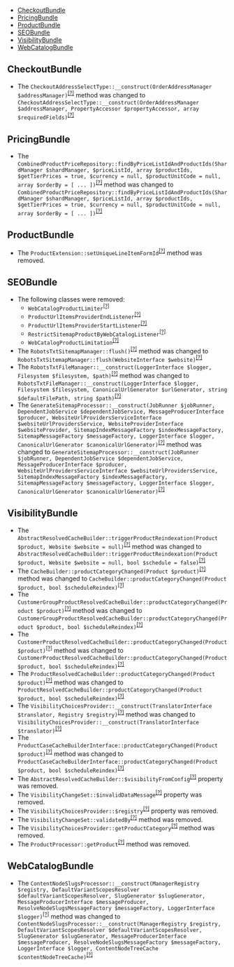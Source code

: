 - [CheckoutBundle](#checkoutbundle)
- [PricingBundle](#pricingbundle)
- [ProductBundle](#productbundle)
- [SEOBundle](#seobundle)
- [VisibilityBundle](#visibilitybundle)
- [WebCatalogBundle](#webcatalogbundle)

CheckoutBundle
--------------
* The `CheckoutAddressSelectType::__construct(OrderAddressManager $addressManager)`<sup>[[?]](https://github.com/oroinc/orocommerce/tree/4.2.0-alpha.2/src/Oro/Bundle/CheckoutBundle/Form/Type/CheckoutAddressSelectType.php#L33 "Oro\Bundle\CheckoutBundle\Form\Type\CheckoutAddressSelectType")</sup> method was changed to `CheckoutAddressSelectType::__construct(OrderAddressManager $addressManager, PropertyAccessor $propertyAccessor, array $requiredFields)`<sup>[[?]](https://github.com/oroinc/orocommerce/tree/4.2.0-alpha.3/src/Oro/Bundle/CheckoutBundle/Form/Type/CheckoutAddressSelectType.php#L43 "Oro\Bundle\CheckoutBundle\Form\Type\CheckoutAddressSelectType")</sup>

PricingBundle
-------------
* The `CombinedProductPriceRepository::findByPriceListIdAndProductIds(ShardManager $shardManager, $priceListId, array $productIds, $getTierPrices = true, $currency = null, $productUnitCode = null, array $orderBy = [ ... ])`<sup>[[?]](https://github.com/oroinc/orocommerce/tree/4.2.0-alpha.2/src/Oro/Bundle/PricingBundle/Entity/Repository/CombinedProductPriceRepository.php#L197 "Oro\Bundle\PricingBundle\Entity\Repository\CombinedProductPriceRepository")</sup> method was changed to `CombinedProductPriceRepository::findByPriceListIdAndProductIds(ShardManager $shardManager, $priceListId, array $productIds, $getTierPrices = true, $currency = null, $productUnitCode = null, array $orderBy = [ ... ])`<sup>[[?]](https://github.com/oroinc/orocommerce/tree/4.2.0-alpha.3/src/Oro/Bundle/PricingBundle/Entity/Repository/CombinedProductPriceRepository.php#L197 "Oro\Bundle\PricingBundle\Entity\Repository\CombinedProductPriceRepository")</sup>

ProductBundle
-------------
* The `ProductExtension::setUniqueLineItemFormId`<sup>[[?]](https://github.com/oroinc/orocommerce/tree/4.2.0-alpha.2/src/Oro/Bundle/ProductBundle/Twig/ProductExtension.php#L81 "Oro\Bundle\ProductBundle\Twig\ProductExtension::setUniqueLineItemFormId")</sup> method was removed.

SEOBundle
---------
* The following classes were removed:
   - `WebCatalogProductLimiter`<sup>[[?]](https://github.com/oroinc/orocommerce/tree/4.2.0-alpha.2/src/Oro/Bundle/SEOBundle/Limiter/WebCatalogProductLimiter.php#L30 "Oro\Bundle\SEOBundle\Limiter\WebCatalogProductLimiter")</sup>
   - `ProductUrlItemsProviderEndListener`<sup>[[?]](https://github.com/oroinc/orocommerce/tree/4.2.0-alpha.2/src/Oro/Bundle/SEOBundle/EventListener/ProductUrlItemsProviderEndListener.php#L8 "Oro\Bundle\SEOBundle\EventListener\ProductUrlItemsProviderEndListener")</sup>
   - `ProductUrlItemsProviderStartListener`<sup>[[?]](https://github.com/oroinc/orocommerce/tree/4.2.0-alpha.2/src/Oro/Bundle/SEOBundle/EventListener/ProductUrlItemsProviderStartListener.php#L8 "Oro\Bundle\SEOBundle\EventListener\ProductUrlItemsProviderStartListener")</sup>
   - `RestrictSitemapProductByWebCatalogListener`<sup>[[?]](https://github.com/oroinc/orocommerce/tree/4.2.0-alpha.2/src/Oro/Bundle/SEOBundle/EventListener/RestrictSitemapProductByWebCatalogListener.php#L12 "Oro\Bundle\SEOBundle\EventListener\RestrictSitemapProductByWebCatalogListener")</sup>
   - `WebCatalogProductLimitation`<sup>[[?]](https://github.com/oroinc/orocommerce/tree/4.2.0-alpha.2/src/Oro/Bundle/SEOBundle/Entity/WebCatalogProductLimitation.php#L13 "Oro\Bundle\SEOBundle\Entity\WebCatalogProductLimitation")</sup>
* The `RobotsTxtSitemapManager::flush()`<sup>[[?]](https://github.com/oroinc/orocommerce/tree/4.2.0-alpha.2/src/Oro/Bundle/SEOBundle/Sitemap/Manager/RobotsTxtSitemapManager.php#L39 "Oro\Bundle\SEOBundle\Sitemap\Manager\RobotsTxtSitemapManager")</sup> method was changed to `RobotsTxtSitemapManager::flush(WebsiteInterface $website)`<sup>[[?]](https://github.com/oroinc/orocommerce/tree/4.2.0-alpha.3/src/Oro/Bundle/SEOBundle/Sitemap/Manager/RobotsTxtSitemapManager.php#L46 "Oro\Bundle\SEOBundle\Sitemap\Manager\RobotsTxtSitemapManager")</sup>
* The `RobotsTxtFileManager::__construct(LoggerInterface $logger, Filesystem $filesystem, $path)`<sup>[[?]](https://github.com/oroinc/orocommerce/tree/4.2.0-alpha.2/src/Oro/Bundle/SEOBundle/Manager/RobotsTxtFileManager.php#L40 "Oro\Bundle\SEOBundle\Manager\RobotsTxtFileManager")</sup> method was changed to `RobotsTxtFileManager::__construct(LoggerInterface $logger, Filesystem $filesystem, CanonicalUrlGenerator $urlGenerator, string $defaultFilePath, string $path)`<sup>[[?]](https://github.com/oroinc/orocommerce/tree/4.2.0-alpha.3/src/Oro/Bundle/SEOBundle/Manager/RobotsTxtFileManager.php#L41 "Oro\Bundle\SEOBundle\Manager\RobotsTxtFileManager")</sup>
* The `GenerateSitemapProcessor::__construct(JobRunner $jobRunner, DependentJobService $dependentJobService, MessageProducerInterface $producer, WebsiteUrlProvidersServiceInterface $websiteUrlProvidersService, WebsiteProviderInterface $websiteProvider, SitemapIndexMessageFactory $indexMessageFactory, SitemapMessageFactory $messageFactory, LoggerInterface $logger, CanonicalUrlGenerator $canonicalUrlGenerator)`<sup>[[?]](https://github.com/oroinc/orocommerce/tree/4.2.0-alpha.2/src/Oro/Bundle/SEOBundle/Async/GenerateSitemapProcessor.php#L88 "Oro\Bundle\SEOBundle\Async\GenerateSitemapProcessor")</sup> method was changed to `GenerateSitemapProcessor::__construct(JobRunner $jobRunner, DependentJobService $dependentJobService, MessageProducerInterface $producer, WebsiteUrlProvidersServiceInterface $websiteUrlProvidersService, SitemapIndexMessageFactory $indexMessageFactory, SitemapMessageFactory $messageFactory, LoggerInterface $logger, CanonicalUrlGenerator $canonicalUrlGenerator)`<sup>[[?]](https://github.com/oroinc/orocommerce/tree/4.2.0-alpha.3/src/Oro/Bundle/SEOBundle/Async/GenerateSitemapProcessor.php#L94 "Oro\Bundle\SEOBundle\Async\GenerateSitemapProcessor")</sup>

VisibilityBundle
----------------
* The `AbstractResolvedCacheBuilder::triggerProductReindexation(Product $product, Website $website = null)`<sup>[[?]](https://github.com/oroinc/orocommerce/tree/4.2.0-alpha.2/src/Oro/Bundle/VisibilityBundle/Visibility/Cache/Product/AbstractResolvedCacheBuilder.php#L201 "Oro\Bundle\VisibilityBundle\Visibility\Cache\Product\AbstractResolvedCacheBuilder")</sup> method was changed to `AbstractResolvedCacheBuilder::triggerProductReindexation(Product $product, Website $website = null, bool $schedule = false)`<sup>[[?]](https://github.com/oroinc/orocommerce/tree/4.2.0-alpha.3/src/Oro/Bundle/VisibilityBundle/Visibility/Cache/Product/AbstractResolvedCacheBuilder.php#L200 "Oro\Bundle\VisibilityBundle\Visibility\Cache\Product\AbstractResolvedCacheBuilder")</sup>
* The `CacheBuilder::productCategoryChanged(Product $product)`<sup>[[?]](https://github.com/oroinc/orocommerce/tree/4.2.0-alpha.2/src/Oro/Bundle/VisibilityBundle/Visibility/Cache/Product/CacheBuilder.php#L14 "Oro\Bundle\VisibilityBundle\Visibility\Cache\Product\CacheBuilder")</sup> method was changed to `CacheBuilder::productCategoryChanged(Product $product, bool $scheduleReindex)`<sup>[[?]](https://github.com/oroinc/orocommerce/tree/4.2.0-alpha.3/src/Oro/Bundle/VisibilityBundle/Visibility/Cache/Product/CacheBuilder.php#L17 "Oro\Bundle\VisibilityBundle\Visibility\Cache\Product\CacheBuilder")</sup>
* The `CustomerGroupProductResolvedCacheBuilder::productCategoryChanged(Product $product)`<sup>[[?]](https://github.com/oroinc/orocommerce/tree/4.2.0-alpha.2/src/Oro/Bundle/VisibilityBundle/Visibility/Cache/Product/CustomerGroupProductResolvedCacheBuilder.php#L99 "Oro\Bundle\VisibilityBundle\Visibility\Cache\Product\CustomerGroupProductResolvedCacheBuilder")</sup> method was changed to `CustomerGroupProductResolvedCacheBuilder::productCategoryChanged(Product $product, bool $scheduleReindex)`<sup>[[?]](https://github.com/oroinc/orocommerce/tree/4.2.0-alpha.3/src/Oro/Bundle/VisibilityBundle/Visibility/Cache/Product/CustomerGroupProductResolvedCacheBuilder.php#L99 "Oro\Bundle\VisibilityBundle\Visibility\Cache\Product\CustomerGroupProductResolvedCacheBuilder")</sup>
* The `CustomerProductResolvedCacheBuilder::productCategoryChanged(Product $product)`<sup>[[?]](https://github.com/oroinc/orocommerce/tree/4.2.0-alpha.2/src/Oro/Bundle/VisibilityBundle/Visibility/Cache/Product/CustomerProductResolvedCacheBuilder.php#L89 "Oro\Bundle\VisibilityBundle\Visibility\Cache\Product\CustomerProductResolvedCacheBuilder")</sup> method was changed to `CustomerProductResolvedCacheBuilder::productCategoryChanged(Product $product, bool $scheduleReindex)`<sup>[[?]](https://github.com/oroinc/orocommerce/tree/4.2.0-alpha.3/src/Oro/Bundle/VisibilityBundle/Visibility/Cache/Product/CustomerProductResolvedCacheBuilder.php#L92 "Oro\Bundle\VisibilityBundle\Visibility\Cache\Product\CustomerProductResolvedCacheBuilder")</sup>
* The `ProductResolvedCacheBuilder::productCategoryChanged(Product $product)`<sup>[[?]](https://github.com/oroinc/orocommerce/tree/4.2.0-alpha.2/src/Oro/Bundle/VisibilityBundle/Visibility/Cache/Product/ProductResolvedCacheBuilder.php#L90 "Oro\Bundle\VisibilityBundle\Visibility\Cache\Product\ProductResolvedCacheBuilder")</sup> method was changed to `ProductResolvedCacheBuilder::productCategoryChanged(Product $product, bool $scheduleReindex)`<sup>[[?]](https://github.com/oroinc/orocommerce/tree/4.2.0-alpha.3/src/Oro/Bundle/VisibilityBundle/Visibility/Cache/Product/ProductResolvedCacheBuilder.php#L93 "Oro\Bundle\VisibilityBundle\Visibility\Cache\Product\ProductResolvedCacheBuilder")</sup>
* The `VisibilityChoicesProvider::__construct(TranslatorInterface $translator, Registry $registry)`<sup>[[?]](https://github.com/oroinc/orocommerce/tree/4.2.0-alpha.2/src/Oro/Bundle/VisibilityBundle/Provider/VisibilityChoicesProvider.php#L26 "Oro\Bundle\VisibilityBundle\Provider\VisibilityChoicesProvider")</sup> method was changed to `VisibilityChoicesProvider::__construct(TranslatorInterface $translator)`<sup>[[?]](https://github.com/oroinc/orocommerce/tree/4.2.0-alpha.3/src/Oro/Bundle/VisibilityBundle/Provider/VisibilityChoicesProvider.php#L18 "Oro\Bundle\VisibilityBundle\Provider\VisibilityChoicesProvider")</sup>
* The `ProductCaseCacheBuilderInterface::productCategoryChanged(Product $product)`<sup>[[?]](https://github.com/oroinc/orocommerce/tree/4.2.0-alpha.2/src/Oro/Bundle/VisibilityBundle/Visibility/Cache/ProductCaseCacheBuilderInterface.php#L13 "Oro\Bundle\VisibilityBundle\Visibility\Cache\ProductCaseCacheBuilderInterface")</sup> method was changed to `ProductCaseCacheBuilderInterface::productCategoryChanged(Product $product, bool $scheduleReindex)`<sup>[[?]](https://github.com/oroinc/orocommerce/tree/4.2.0-alpha.3/src/Oro/Bundle/VisibilityBundle/Visibility/Cache/ProductCaseCacheBuilderInterface.php#L18 "Oro\Bundle\VisibilityBundle\Visibility\Cache\ProductCaseCacheBuilderInterface")</sup>
* The `AbstractResolvedCacheBuilder::$visibilityFromConfig`<sup>[[?]](https://github.com/oroinc/orocommerce/tree/4.2.0-alpha.2/src/Oro/Bundle/VisibilityBundle/Visibility/Cache/Product/AbstractResolvedCacheBuilder.php#L43 "Oro\Bundle\VisibilityBundle\Visibility\Cache\Product\AbstractResolvedCacheBuilder::$visibilityFromConfig")</sup> property was removed.
* The `VisibilityChangeSet::$invalidDataMessage`<sup>[[?]](https://github.com/oroinc/orocommerce/tree/4.2.0-alpha.2/src/Oro/Bundle/VisibilityBundle/Validator/Constraints/VisibilityChangeSet.php#L10 "Oro\Bundle\VisibilityBundle\Validator\Constraints\VisibilityChangeSet::$invalidDataMessage")</sup> property was removed.
* The `VisibilityChoicesProvider::$registry`<sup>[[?]](https://github.com/oroinc/orocommerce/tree/4.2.0-alpha.2/src/Oro/Bundle/VisibilityBundle/Provider/VisibilityChoicesProvider.php#L20 "Oro\Bundle\VisibilityBundle\Provider\VisibilityChoicesProvider::$registry")</sup> property was removed.
* The `VisibilityChangeSet::validatedBy`<sup>[[?]](https://github.com/oroinc/orocommerce/tree/4.2.0-alpha.2/src/Oro/Bundle/VisibilityBundle/Validator/Constraints/VisibilityChangeSet.php#L18 "Oro\Bundle\VisibilityBundle\Validator\Constraints\VisibilityChangeSet::validatedBy")</sup> method was removed.
* The `VisibilityChoicesProvider::getProductCategory`<sup>[[?]](https://github.com/oroinc/orocommerce/tree/4.2.0-alpha.2/src/Oro/Bundle/VisibilityBundle/Provider/VisibilityChoicesProvider.php#L69 "Oro\Bundle\VisibilityBundle\Provider\VisibilityChoicesProvider::getProductCategory")</sup> method was removed.
* The `ProductProcessor::getProduct`<sup>[[?]](https://github.com/oroinc/orocommerce/tree/4.2.0-alpha.2/src/Oro/Bundle/VisibilityBundle/Async/Visibility/ProductProcessor.php#L103 "Oro\Bundle\VisibilityBundle\Async\Visibility\ProductProcessor::getProduct")</sup> method was removed.

WebCatalogBundle
----------------
* The `ContentNodeSlugsProcessor::__construct(ManagerRegistry $registry, DefaultVariantScopesResolver $defaultVariantScopesResolver, SlugGenerator $slugGenerator, MessageProducerInterface $messageProducer, ResolveNodeSlugsMessageFactory $messageFactory, LoggerInterface $logger)`<sup>[[?]](https://github.com/oroinc/orocommerce/tree/4.2.0-alpha.2/src/Oro/Bundle/WebCatalogBundle/Async/ContentNodeSlugsProcessor.php#L64 "Oro\Bundle\WebCatalogBundle\Async\ContentNodeSlugsProcessor")</sup> method was changed to `ContentNodeSlugsProcessor::__construct(ManagerRegistry $registry, DefaultVariantScopesResolver $defaultVariantScopesResolver, SlugGenerator $slugGenerator, MessageProducerInterface $messageProducer, ResolveNodeSlugsMessageFactory $messageFactory, LoggerInterface $logger, ContentNodeTreeCache $contentNodeTreeCache)`<sup>[[?]](https://github.com/oroinc/orocommerce/tree/4.2.0-alpha.3/src/Oro/Bundle/WebCatalogBundle/Async/ContentNodeSlugsProcessor.php#L71 "Oro\Bundle\WebCatalogBundle\Async\ContentNodeSlugsProcessor")</sup>

